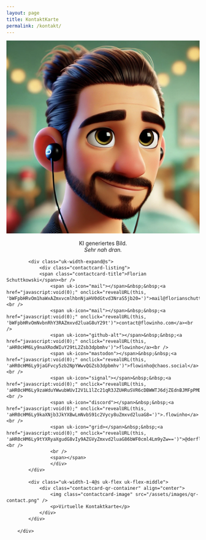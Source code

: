 ```yaml
---
layout: page
title: KontaktKarte
permalink: /kontakt/
---
```


<div class="contactcard">
    <div uk-grid>
            <div class="uk-width-1-4@s uk-flex uk-flex-middle">
                <div class="contactcard-image-container" align="center">
                    <img class="contactcard-image" src="/assets/images/pixar-me.jpg" />
                    <p>KI generiertes Bild.<br/><em>Sehr nah dran.</em></p>
                </div>
            </div>

            <div class="uk-width-expand@s">
                <div class="contactcard-listing">
                <span class="contactcard-title">Florian Schuttkowski</span><br />
                    <span uk-icon="mail"></span>&nbsp;&nbsp;<a href="javascript:void(0);" onclick="revealURL(this, 'bWFpbHRvOm1haWxAZmxvcmlhbnNjaHV0dGtvd3NraS5jb20=')">mail@florianschuttkowski.com</a><br />
                    <span uk-icon="mail"></span>&nbsp;&nbsp;<a href="javascript:void(0);" onclick="revealURL(this, 'bWFpbHRvOmNvbnRhY3RAZmxvd2luaG8uY29t')">contact@flowinho.com</a><br />
                    <span uk-icon="github-alt"></span>&nbsp;&nbsp;<a href="javascript:void(0);" onclick="revealURL(this, 'aHR0cHM6Ly9naXRodWIuY29tL2Zsb3dpbmhv')">flowinho</a><br />
                    <span uk-icon="mastodon"></span>&nbsp;&nbsp;<a href="javascript:void(0);" onclick="revealURL(this, 'aHR0cHM6Ly9jaGFvcy5zb2NpYWwvQGZsb3dpbmhv')">flowinho@chaos.social</a><br />
                    <span uk-icon="signal"></span>&nbsp;&nbsp;<a href="javascript:void(0);" onclick="revealURL(this, 'aHR0cHM6Ly9zaWduYWwubWUvI2V1L1lZc21qR3JZUHRuSVR6cDBWWTJ6djZEdnBJMFpPMDNrR1YzRXJxck1YUTRYdzFfVUp0Tkk4S3FhaURzd3ZLUQ==')">flowinho.42</a><br />
                    <span uk-icon="discord"></span>&nbsp;&nbsp;<a href="javascript:void(0);" onclick="revealURL(this, 'aHR0cHM6Ly9kaXNjb3JkYXBwLmNvbS91c2Vycy8uZmxvd2luaG8=')">.flowinho</a><br />
                    <span uk-icon="grid></span>&nbsp;&nbsp;<a href="javascript:void(0);" onclick="revealURL(this, 'aHR0cHM6Ly9tYXRyaXgudG8vIy9AZGVyZmxvd2luaG86bWF0cml4Lm9yZw==')">@derflowinho:matrix.org</a><br />
                    <br />
                    <span></span>
                    </div>
            </div>

            <div class="uk-width-1-4@s uk-flex uk-flex-middle">
                <div class="contactcard-qr-container" align="center">
                    <img class="contactcard-image" src="/assets/images/qr-contact.png" />
                    <p>Virtuelle Kontaktkarte</p>
                </div>
            </div>

        </div>
</div>
